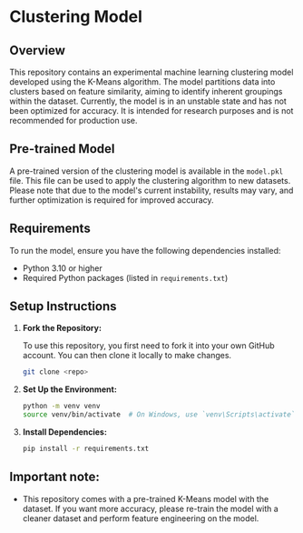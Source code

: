# Clustering Model

## Overview

This repository contains an experimental machine learning clustering model developed using the K-Means algorithm. The model partitions data into clusters based on feature similarity, aiming to identify inherent groupings within the dataset. Currently, the model is in an unstable state and has not been optimized for accuracy. It is intended for research purposes and is not recommended for production use.

## Pre-trained Model

A pre-trained version of the clustering model is available in the `model.pkl` file. This file can be used to apply the clustering algorithm to new datasets. Please note that due to the model's current instability, results may vary, and further optimization is required for improved accuracy.

## Requirements

To run the model, ensure you have the following dependencies installed:

- Python 3.10 or higher
- Required Python packages (listed in `requirements.txt`)

## Setup Instructions

1. **Fork the Repository:**

   To use this repository, you first need to fork it into your own GitHub account. You can then clone it locally to make changes.

   ```bash
   git clone <repo>

2. **Set Up the Environment:**
   
   ```bash
   python -m venv venv
   source venv/bin/activate  # On Windows, use `venv\Scripts\activate`

2. **Install Dependencies:**
   
   ```bash
   pip install -r requirements.txt


## Important note:
   * This repository comes with a pre-trained K-Means model with the dataset. If you want more accuracy, please re-train the model with a cleaner dataset and perform feature engineering on the model.


